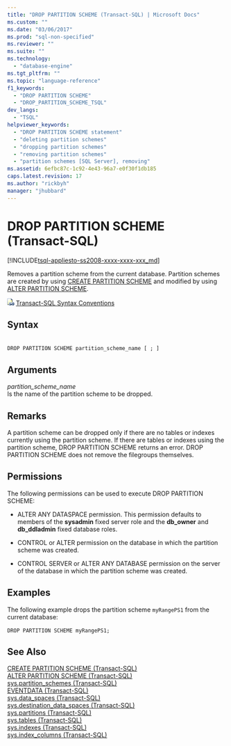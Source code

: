```yaml
---
title: "DROP PARTITION SCHEME (Transact-SQL) | Microsoft Docs"
ms.custom: ""
ms.date: "03/06/2017"
ms.prod: "sql-non-specified"
ms.reviewer: ""
ms.suite: ""
ms.technology: 
  - "database-engine"
ms.tgt_pltfrm: ""
ms.topic: "language-reference"
f1_keywords: 
  - "DROP PARTITION SCHEME"
  - "DROP_PARTITION_SCHEME_TSQL"
dev_langs: 
  - "TSQL"
helpviewer_keywords: 
  - "DROP PARTITION SCHEME statement"
  - "deleting partition schemes"
  - "dropping partition schemes"
  - "removing partition schemes"
  - "partition schemes [SQL Server], removing"
ms.assetid: 6efbc87c-1c92-4e43-96a7-e0f30f1db185
caps.latest.revision: 17
ms.author: "rickbyh"
manager: "jhubbard"
---
```

# DROP PARTITION SCHEME (Transact-SQL)
[!INCLUDE[tsql-appliesto-ss2008-xxxx-xxxx-xxx_md](../../database-engine/configure/windows/includes/tsql-appliesto-ss2008-xxxx-xxxx-xxx-md.md)]

  Removes a partition scheme from the current database. Partition schemes are created by using [CREATE PARTITION SCHEME](../../t-sql/statements/create-partition-scheme-transact-sql.md) and modified by using [ALTER PARTITION SCHEME](../../t-sql/statements/alter-partition-scheme-transact-sql.md).  
  
 ![Topic link icon](../../database-engine/configure/windows/media/topic-link.gif "Topic link icon") [Transact-SQL Syntax Conventions](../Topic/Transact-SQL%20Syntax%20Conventions%20\(Transact-SQL\).md)  
  
## Syntax  
  
```  
  
DROP PARTITION SCHEME partition_scheme_name [ ; ]  
```  
  
## Arguments  
 *partition_scheme_name*  
 Is the name of the partition scheme to be dropped.  
  
## Remarks  
 A partition scheme can be dropped only if there are no tables or indexes currently using the partition scheme. If there are tables or indexes using the partition scheme, DROP PARTITION SCHEME returns an error. DROP PARTITION SCHEME does not remove the filegroups themselves.  
  
## Permissions  
 The following permissions can be used to execute DROP PARTITION SCHEME:  
  
-   ALTER ANY DATASPACE permission. This permission defaults to members of the **sysadmin** fixed server role and the **db_owner** and **db_ddladmin** fixed database roles.  
  
-   CONTROL or ALTER permission on the database in which the partition scheme was created.  
  
-   CONTROL SERVER or ALTER ANY DATABASE permission on the server of the database in which the partition scheme was created.  
  
## Examples  
 The following example drops the partition scheme `myRangePS1` from the current database:  
  
```  
DROP PARTITION SCHEME myRangePS1;  
```  
  
## See Also  
 [CREATE PARTITION SCHEME &#40;Transact-SQL&#41;](../../t-sql/statements/create-partition-scheme-transact-sql.md)   
 [ALTER PARTITION SCHEME &#40;Transact-SQL&#41;](../../t-sql/statements/alter-partition-scheme-transact-sql.md)   
 [sys.partition_schemes &#40;Transact-SQL&#41;](../../relational-databases/system-catalog-views/sys.partition-schemes-transact-sql.md)   
 [EVENTDATA &#40;Transact-SQL&#41;](../../t-sql/functions/eventdata-transact-sql.md)   
 [sys.data_spaces &#40;Transact-SQL&#41;](../../relational-databases/system-catalog-views/sys.data-spaces-transact-sql.md)   
 [sys.destination_data_spaces &#40;Transact-SQL&#41;](../../relational-databases/system-catalog-views/sys.destination-data-spaces-transact-sql.md)   
 [sys.partitions &#40;Transact-SQL&#41;](../../relational-databases/system-catalog-views/sys.partitions-transact-sql.md)   
 [sys.tables &#40;Transact-SQL&#41;](../../relational-databases/system-catalog-views/sys.tables-transact-sql.md)   
 [sys.indexes &#40;Transact-SQL&#41;](../../relational-databases/system-catalog-views/sys.indexes-transact-sql.md)   
 [sys.index_columns &#40;Transact-SQL&#41;](../../relational-databases/system-catalog-views/sys.index-columns-transact-sql.md)  
  
  